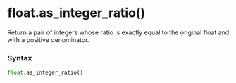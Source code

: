 # float.as_integer_ratio()

Return a pair of integers whose ratio is exactly equal to the original float and with a positive denominator.

### Syntax

```python
float.as_integer_ratio()
```
